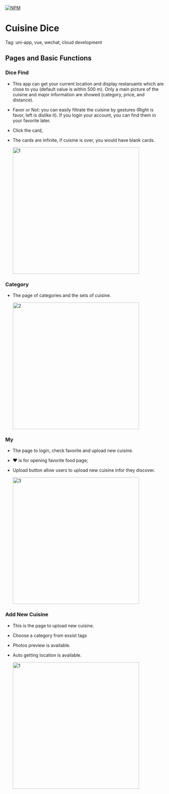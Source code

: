 [![NPM](https://img.shields.io/npm/l/vue-tinder)]()

# Cuisine Dice

Tag: uni-app, vue, wechat, cloud development

## Pages and Basic Functions

### Dice Find

-   This app can get your current location and display restaruants which are close to you (default value is within 500 m). Only a main picture of the cuisine and major information are showed (category, price, and distance).
-   Favor or Not: you can easily filtrate the cuisine by gestures (Right is favor, left is dislike it). If you login your account, you can find them in your favorite later.
-   Click the card,&#x20;
-   The cards are infinite, if cuisine is over, you would have blank cards.

    <img src="image/457cda8ccd553fb28a20ec07bdf7832_12z5j_SZDc.jpg" alt="1" width="400"/>


### Category

-   The page of categories and the sets of cuisine.

    <img src="image/6ec0727d292a352fab1897d633e1a0d_4m3g6iBoGG.jpg" alt="2" width="400"/>


### My

-   The page to login, check favorite and upload new cuisine.
-   ♥ is for opening favorite food page;
-   Upload button allow users to upload new cuisine infor they discover.

    <img src="image/653689c999eb80d4c590214079dafc5_3vfcHYbWL6.jpg" alt="3" width="400"/>


### Add New Cuisine

-   This is the page to upload new cuisine.
-   Choose a category from exsist tags
-   Photos preview is available.&#x20;
-   Auto getting location is available.

    <img src="image/f24d0155ace8d9e50117196af01afe0_qPZMGRAoYF.jpg" alt="1" width="400"/>
